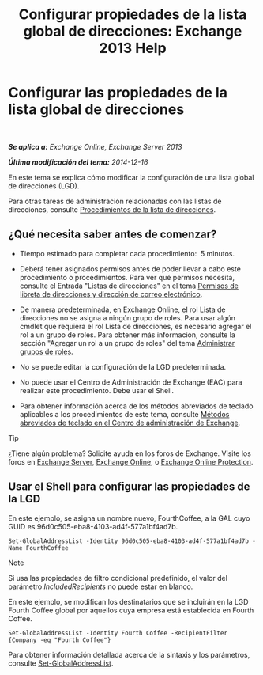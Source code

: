 ﻿---
title: 'Configurar propiedades de la lista global de direcciones: Exchange 2013 Help'
TOCTitle: Configurar las propiedades de la lista global de direcciones
ms:assetid: 5fd2c96f-fe93-4b5a-8495-70c450511a37
ms:mtpsurl: https://technet.microsoft.com/es-es/library/Bb232068(v=EXCHG.150)
ms:contentKeyID: 49895661
ms.date: 04/23/2018
mtps_version: v=EXCHG.150
ms.translationtype: HT
---

# Configurar las propiedades de la lista global de direcciones

 

_**Se aplica a:** Exchange Online, Exchange Server 2013_

_**Última modificación del tema:** 2014-12-16_

En este tema se explica cómo modificar la configuración de una lista global de direcciones (LGD).

Para otras tareas de administración relacionadas con las listas de direcciones, consulte [Procedimientos de la lista de direcciones](address-list-procedures-exchange-2013-help.md).

## ¿Qué necesita saber antes de comenzar?

  - Tiempo estimado para completar cada procedimiento:  5 minutos.

  - Deberá tener asignados permisos antes de poder llevar a cabo este procedimiento o procedimientos. Para ver qué permisos necesita, consulte el Entrada "Listas de direcciones" en el tema [Permisos de libreta de direcciones y dirección de correo electrónico](email-address-and-address-book-permissions-exchange-2013-help.md).

  - De manera predeterminada, en Exchange Online, el rol Lista de direcciones no se asigna a ningún grupo de roles. Para usar algún cmdlet que requiera el rol Lista de direcciones, es necesario agregar el rol a un grupo de roles. Para obtener más información, consulte la sección "Agregar un rol a un grupo de roles" del tema [Administrar grupos de roles](manage-role-groups-exchange-2013-help.md).

  - No se puede editar la configuración de la LGD predeterminada.

  - No puede usar el Centro de Administración de Exchange (EAC) para realizar este procedimiento. Debe usar el Shell.

  - Para obtener información acerca de los métodos abreviados de teclado aplicables a los procedimientos de este tema, consulte [Métodos abreviados de teclado en el Centro de administración de Exchange](keyboard-shortcuts-in-the-exchange-admin-center-exchange-online-protection-help.md).


> [!TIP]
> ¿Tiene algún problema? Solicite ayuda en los foros de Exchange. Visite los foros en <A href="https://go.microsoft.com/fwlink/p/?linkid=60612">Exchange Server</A>, <A href="https://go.microsoft.com/fwlink/p/?linkid=267542">Exchange Online</A>, o <A href="https://go.microsoft.com/fwlink/p/?linkid=285351">Exchange Online Protection</A>.



## Usar el Shell para configurar las propiedades de la LGD

En este ejemplo, se asigna un nombre nuevo, FourthCoffee, a la GAL cuyo GUID es 96d0c505-eba8-4103-ad4f-577a1bf4ad7b.

    Set-GlobalAddressList -Identity 96d0c505-eba8-4103-ad4f-577a1bf4ad7b -Name FourthCoffee


> [!NOTE]
> Si usa las propiedades de filtro condicional predefinido, el valor del parámetro <EM>IncludedRecipients</EM> no puede estar en blanco.



En este ejemplo, se modifican los destinatarios que se incluirán en la LGD Fourth Coffee global por aquellos cuya empresa está establecida en Fourth Coffee.

    Set-GlobalAddressList -Identity Fourth Coffee -RecipientFilter {Company -eq "Fourth Coffee"}

Para obtener información detallada acerca de la sintaxis y los parámetros, consulte [Set-GlobalAddressList](https://technet.microsoft.com/es-es/library/bb123877\(v=exchg.150\)).

